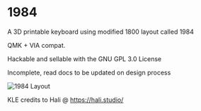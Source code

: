 # 1984
A 3D printable keyboard using modified 1800 layout called 1984

QMK + VIA compat.

Hackable and sellable with the GNU GPL 3.0 License

Incomplete, read docs to be updated on design process

![1984 Layout](https://i.imgur.com/ySfOFxo.png)

KLE credits to Hali @ https://hali.studio/
